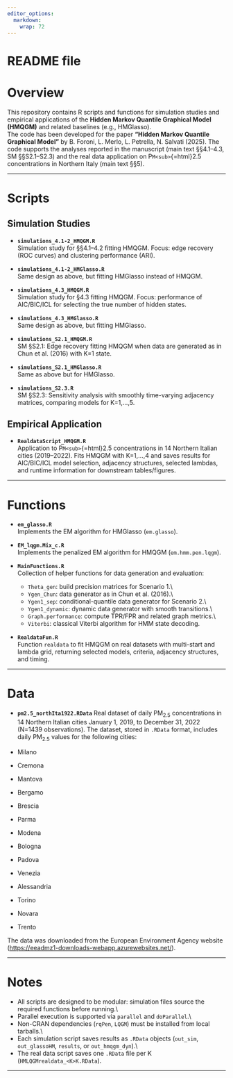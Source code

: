 ```yaml
---
editor_options: 
  markdown: 
    wrap: 72
---
```


# README file

# Overview

This repository contains R scripts and functions for simulation studies
and empirical applications of the **Hidden Markov Quantile Graphical
Model (HMQGM)** and related baselines (e.g., HMGlasso).\
The code has been developed for the paper **“Hidden Markov Quantile
Graphical Model”** by B. Foroni, L. Merlo, L. Petrella, N. Salvati
(2025). The code supports the analyses reported in the manuscript (main
text §§4.1–4.3, SM §§S2.1–S2.3) and the real data application on
P`M<sub>`{=html}2.5</sub> concentrations in Northern Italy (main text
§§5).

------------------------------------------------------------------------

# Scripts

## Simulation Studies

-   **`simulations_4.1-2_HMQGM.R`**\
    Simulation study for §§4.1–4.2 fitting HMQGM. Focus: edge recovery
    (ROC curves) and clustering performance (ARI).

-   **`simulations_4.1-2_HMGlasso.R`**\
    Same design as above, but fitting HMGlasso instead of HMQGM.

-   **`simulations_4.3_HMQGM.R`**\
    Simulation study for §4.3 fitting HMQGM. Focus: performance of
    AIC/BIC/ICL for selecting the true number of hidden states.

-   **`simulations_4.3_HMGlasso.R`**\
    Same design as above, but fitting HMGlasso.

-   **`simulations_S2.1_HMQGM.R`**\
    SM §S2.1: Edge recovery fitting HMQGM when data are generated as in
    Chun et al. (2016) with K=1 state.

-   **`simulations_S2.1_HMGlasso.R`**\
    Same as above but for HMGlasso.

-   **`simulations_S2.3.R`**\
    SM §S2.3: Sensitivity analysis with smoothly time-varying adjacency
    matrices, comparing models for K=1,…,5.

## Empirical Application

-   **`RealdataScript_HMQGM.R`**\
    Application to P`M<sub>`{=html}2.5</sub> concentrations in 14 Northern Italian
    cities (2019–2022). Fits HMQGM with K=1,…,4 and saves results for
    AIC/BIC/ICL model selection, adjacency structures, selected lambdas,
    and runtime information for downstream tables/figures.

------------------------------------------------------------------------

# Functions

-   **`em_glasso.R`**\
    Implements the EM algorithm for HMGlasso (`em.glasso`).

-   **`EM_lqgm.Mix_c.R`**\
    Implements the penalized EM algorithm for HMQGM (`em.hmm.pen.lqgm`).

-   **`MainFunctions.R`**\
    Collection of helper functions for data generation and evaluation:

    -   `Theta_gen`: build precision matrices for Scenario 1.\
    -   `Ygen_Chun`: data generator as in Chun et al. (2016).\
    -   `Ygen1_sep`: conditional-quantile data generator for Scenario
        2.\
    -   `Ygen1_dynamic`: dynamic data generator with smooth
        transitions.\
    -   `Graph.performance`: compute TPR/FPR and related graph metrics.\
    -   `Viterbi`: classical Viterbi algorithm for HMM state decoding.

-   **`RealdataFun.R`**\
    Function `realdata` to fit HMQGM on real datasets with multi-start
    and lambda grid, returning selected models, criteria, adjacency
    structures, and timing.

------------------------------------------------------------------------

# Data
- **`pm2.5_northIta1922.RData`** 
    Real dataset of daily PM<sub>2.5</sub> concentrations in 14 Northern Italian
    cities January 1, 2019, to December 31, 2022 (N=1439 observations). 
    The dataset, stored in `.RData` format, includes daily PM<sub>2.5</sub> values for the following cities:

- Milano  
- Cremona  
- Mantova  
- Bergamo  
- Brescia  
- Parma  
- Modena  
- Bologna  
- Padova  
- Venezia  
- Alessandria  
- Torino  
- Novara  
- Trento  

The data was downloaded from the European Environment Agency website (https://eeadmz1-downloads-webapp.azurewebsites.net/).


-----------------------------------------------------------------------

# Notes

-   All scripts are designed to be modular: simulation files source the
    required functions before running.\
-   Parallel execution is supported via `parallel` and `doParallel`.\
-   Non-CRAN dependencies (`rqPen`, `LQGM`) must be installed from local
    tarballs.\
-   Each simulation script saves results as `.RData` objects (`out_sim`,
    `out_glassoHM`, `results`, or `out_hmqgm_dyn`).\
-   The real data script saves one `.RData` file per K
    (`HMLQGMrealdata_<K>K.RData`).

------------------------------------------------------------------------
